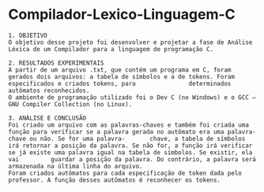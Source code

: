 # Compilador-Lexico-Linguagem-C

    1. OBJETIVO
    O objetivo desse projeto foi desenvolver e projetar a fase de Análise Léxica de um Compilador para a linguagem de programação C.

    2. RESULTADOS EXPERIMENTAIS
    A partir de um arquivo .txt, que contém um programa em C, foram gerados dois arquivos: a tabela de símbolos e a de tokens. Foram especificados e criados tokens, para               determinados autômatos reconhecidos.
    O ambiente de programação utilizado foi o Dev C (no Windows) e o GCC – GNU Compiler Collection (no Linux).
    
    3. ANÁLISE E CONCLUSÃO
    Foi criado um arquivo com as palavras-chaves e também foi criada uma função para verificar se a palavra gerada no autômato era uma palavra-chave ou não. Se for uma palavra-       chave, a tabela de símbolos irá retornar a posição da palavra. Se não for, a função irá verificar se já existe uma palavra igual na tabela de símbolos. Se existir, ela vai         guardar a posição da palavra. Do contrário, a palavra será armazenada na última linha do arquivo.
    Foram criados autômatos para cada especificação de token dada pelo professor. A função desses autômatos é reconhecer os tokens.

        
        
